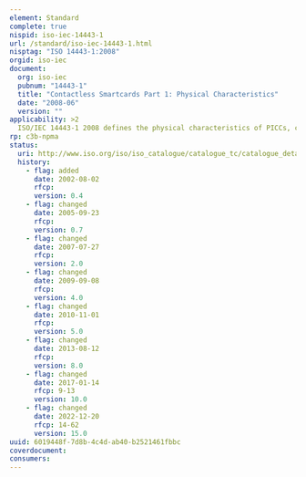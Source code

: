 ```yaml
---
element: Standard
complete: true
nispid: iso-iec-14443-1
url: /standard/iso-iec-14443-1.html
nisptag: "ISO 14443-1:2008"
orgid: iso-iec
document:
  org: iso-iec
  pubnum: "14443-1"
  title: "Contactless Smartcards Part 1: Physical Characteristics"
  date: "2008-06"
  version: ""
applicability: >2
  ISO/IEC 14443-1 2008 defines the physical characteristics of PICCs, commonly known as proximity cards. It is to be used in conjunction with other parts of ISO/IEC 14443.
rp: c3b-npma
status:
  uri: http://www.iso.org/iso/iso_catalogue/catalogue_tc/catalogue_detail.htm?csnumber=39693
  history: 
    - flag: added
      date: 2002-08-02
      rfcp: 
      version: 0.4
    - flag: changed
      date: 2005-09-23
      rfcp: 
      version: 0.7
    - flag: changed
      date: 2007-07-27
      rfcp: 
      version: 2.0
    - flag: changed
      date: 2009-09-08
      rfcp: 
      version: 4.0
    - flag: changed
      date: 2010-11-01
      rfcp: 
      version: 5.0
    - flag: changed
      date: 2013-08-12
      rfcp: 
      version: 8.0
    - flag: changed
      date: 2017-01-14
      rfcp: 9-13
      version: 10.0
    - flag: changed
      date: 2022-12-20
      rfcp: 14-62
      version: 15.0
uuid: 6019448f-7d8b-4c4d-ab40-b2521461fbbc
coverdocument:
consumers:
---
```

